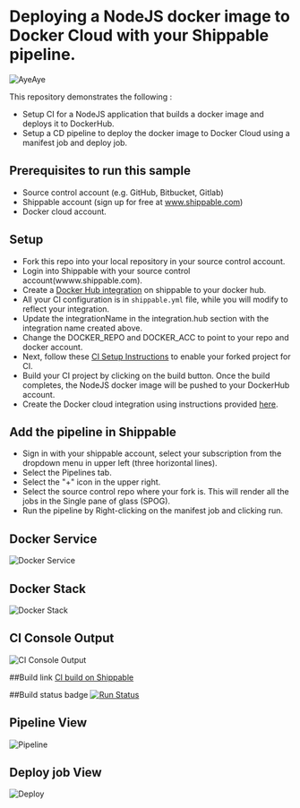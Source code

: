 # Deploying a NodeJS docker image to Docker Cloud with your Shippable pipeline.

![AyeAye](https://github.com/devops-recipes/deploy-kubernetes-basic/raw/master/public/resources/images/captain.png)

This repository demonstrates the following :
- Setup CI for a NodeJS application that builds a docker image and deploys it to DockerHub.
- Setup a CD pipeline to deploy the docker image to Docker Cloud using a manifest job and deploy job.

## Prerequisites to run this sample

* Source control account (e.g. GitHub, Bitbucket, Gitlab)
* Shippable account (sign up for free at www.shippable.com)
* Docker cloud account.

## Setup
* Fork this repo into your local repository in your source control account.
* Login into Shippable with your source control account(wwww.shippable.com).
* Create a [Docker Hub integration](http://docs.shippable.com/platform/integration/dockerRegistryLogin/) on shippable to your docker hub.
* All your CI configuration is in `shippable.yml` file, while you will modify to reflect your integration.
* Update the integrationName in the integration.hub section with the integration name created above.
* Change the DOCKER_REPO and DOCKER_ACC to point to your repo and docker account.
* Next, follow these [CI Setup Instructions](http://docs.shippable.com/ci/runFirstBuild/) to enable your forked project for CI.
* Build your CI project by clicking on the build button. Once the build completes, the NodeJS docker image will be pushed to your DockerHub account.
* Create the Docker cloud integration using instructions provided [here]().

## Add the pipeline  in Shippable
* Sign in with your shippable account, select your subscription from the dropdown menu in upper left (three horizontal lines).
* Select the Pipelines tab.
* Select the "+" icon in the upper right.
* Select the source control repo where your fork is. This will render all the jobs in the Single pane of glass (SPOG).
* Run the pipeline by Right-clicking on the manifest job and clicking run.

## Docker Service
![Docker Service](https://github.com/devops-recipes/deploy-dockercloud-basic/raw/master/public/resources/images/docker-cloud-service.png)

## Docker Stack
![Docker Stack](https://github.com/devops-recipes/deploy-dockercloud-basic/raw/master/public/resources/images/docker-cloud-stack.png)

## CI Console Output
![CI Console Output](https://github.com/devops-recipes/deploy-dockercloud-basic/raw/master/public/resources/images/console.png)

##Build link
[CI build on Shippable](https://app.shippable.com/github/devops-recipes/deploy-dockercloud-basic/runs/8/1/console)

##Build status badge
[![Run Status](https://api.shippable.com/projects/58ffe3dd2ddacd0900466a39/badge?branch=master)](https://app.shippable.com/github/devops-recipes/deploy-dockercloud-basic)

## Pipeline View
![Pipeline](https://github.com/devops-recipes/deploy-dockercloud-basic/raw/master/public/resources/images/pipeline-view.png)

## Deploy job View
![Deploy](https://github.com/devops-recipes/deploy-dockercloud-basic/raw/master/public/resources/images/deploy-job-view.png)
